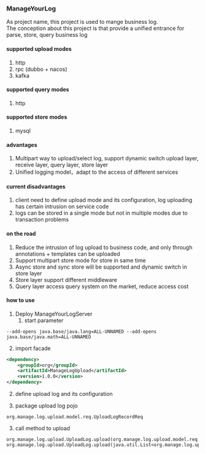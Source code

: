 ### ManageYourLog
<p>
As project name, this project is used to mange business log. <br/>
The conception about this project is that provide a unified entrance for parse, store, query business log
</p>

#### supported upload modes
1. http
2. rpc (dubbo + nacos)
3. kafka

#### supported query modes
1. http

#### supported store modes
1. mysql

#### advantages
1. Multipart way to upload/select log, support dynamic switch upload layer, receive layer, query layer, store layer
2. Unified logging model，adapt to the access of different services

#### current disadvantages
1. client need to define upload mode and its configuration, log uploading has certain intrusion on service code 
2. logs can be stored in a single mode but not in multiple modes due to transaction problems

#### on the road
1. Reduce the intrusion of log upload to business code, and only through annotations + templates can be uploaded
2. Support multipart store mode for store in same time
3. Async store and sync store will be supported and dynamic switch in store layer
4. Store layer support different middleware
5. Query layer access query system on the market, reduce access cost

#### how to use
1. Deploy ManageYourLogServer
   1. start parameter
```
--add-opens java.base/java.lang=ALL-UNNAMED --add-opens java.base/java.math=ALL-UNNAMED
```

2. import facade
```xml
<dependency>
    <groupId>org</groupId>
    <artifactId>ManageLogUpload</artifactId>
    <version>1.0.0</version>
</dependency>
```

2. define upload log and its configuration

3. package upload log pojo
```
org.manage.log.upload.model.req.UploadLogRecordReq
```

3. call method to upload
```
org.manage.log.upload.UploadLog.upload(org.manage.log.upload.model.req.UploadLogRecordReq)
org.manage.log.upload.UploadLog.upload(java.util.List<org.manage.log.upload.model.req.UploadLogRecordReq>)
```











